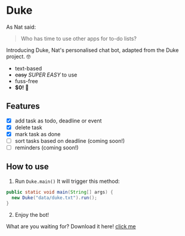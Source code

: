 # Duke
As Nat said:
> Who has time to use other apps for to-do lists?

Introducing Duke, Nat's personalised chat bot, adapted from the Duke project. 🤓

* text-based
* ~~easy~~ *SUPER EASY* to use
* fuss-free
* **$0!** 🤑

## Features
- [x] add task as todo, deadline or event
- [x] delete task
- [x] mark task as done
- [ ] sort tasks based on deadline (coming soon!)
- [ ] reminders (coming soon!)

## How to use
1. Run `Duke.main()` It will trigger this method:

```java
public static void main(String[] args) {
  new Duke("data/duke.txt").run();
}
```

2. Enjoy the bot!

What are you waiting for? Download it here! [click me](https://github.com/nataniayp/ip)

